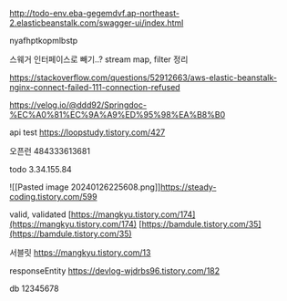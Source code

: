 ---
---
http://todo-env.eba-gegemdvf.ap-northeast-2.elasticbeanstalk.com/swagger-ui/index.html

nyafhptkopmlbstp

스웨거 인터페이스로 빼기..?
stream map, filter 정리

https://stackoverflow.com/questions/52912663/aws-elastic-beanstalk-nginx-connect-failed-111-connection-refused

https://velog.io/@ddd92/Springdoc-%EC%A0%81%EC%9A%A9%ED%95%98%EA%B8%B0

api test
https://loopstudy.tistory.com/427

오픈런
484333613681


todo
3.34.155.84

![[Pasted image 20240126225608.png]]https://steady-coding.tistory.com/599


valid, validated
[https://mangkyu.tistory.com/174](https://mangkyu.tistory.com/174)
[https://bamdule.tistory.com/35](https://bamdule.tistory.com/35)

서블릿
https://mangkyu.tistory.com/13

responseEntity
https://devlog-wjdrbs96.tistory.com/182

db 12345678